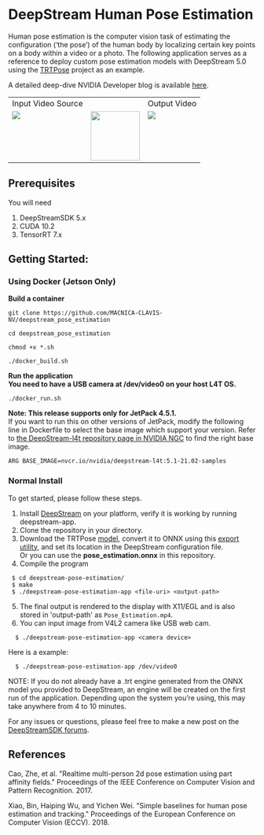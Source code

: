 # DeepStream Human Pose Estimation

Human pose estimation is the computer vision task of estimating the configuration (‘the pose’) of the human body by localizing certain key points on a body within a video or a photo. The following application serves as a reference to deploy custom pose estimation models with DeepStream 5.0 using the [TRTPose](https://github.com/NVIDIA-AI-IOT/trt_pose) project as an example. 

A detailed deep-dive NVIDIA Developer blog is available [here](https://developer.nvidia.com/blog/creating-a-human-pose-estimation-application-with-deepstream-sdk/?ncid=so-link-52952-vt24&sfdcid=EM08#cid=em08_so-link_en-us).
<!--<img src="images/input.gif" width="300"/> <img src="images/auxillary.png" width="100"/> <img src="images/output.gif" width="300"/>-->

<table>
  <tr>
    <td>Input Video Source</td>
     <td></td>
     <td>Output Video</td>
  </tr>
  <tr>
    <td valign="top"><img src="images/input.gif"></td>
    <td valign="center"><img src="images/auxillary.png" width="100"></td>
    <td valign="top"><img src="images/output.gif"></td>
  </tr>
 </table>


## Prerequisites
You will need 
1. DeepStreamSDK 5.x
2. CUDA 10.2
3. TensorRT 7.x


## Getting Started:

### Using Docker (Jetson Only)

**Build a container**
~~~
git clone https://github.com/MACNICA-CLAVIS-NV/deepstream_pose_estimation
~~~
~~~
cd deepstream_pose_estimation
~~~
~~~
chmod +x *.sh
~~~
~~~
./docker_build.sh
~~~

**Run the application**<br>
**You need to have a USB camera at /dev/video0 on your host L4T OS.**
~~~
./docker_run.sh
~~~

**Note: This release supports only for JetPack 4.5.1.**  
If you want to run this on other versions of JetPack, modify the following line in Dockerfile to select the base image which support your version. Refer to [the DeepStream-l4t repository page in NVIDIA NGC](https://ngc.nvidia.com/catalog/containers/nvidia:deepstream-l4t/tags) to find the right base image.
~~~
ARG BASE_IMAGE=nvcr.io/nvidia/deepstream-l4t:5.1-21.02-samples
~~~

### Normal Install
To get started, please follow these steps.
1. Install [DeepStream](https://developer.nvidia.com/deepstream-sdk) on your platform, verify it is working by running deepstream-app.
2. Clone the repository in your directory.
2. Download the TRTPose [model](https://github.com/NVIDIA-AI-IOT/trt_pose), convert it to ONNX using this [export utility](https://github.com/NVIDIA-AI-IOT/trt_pose/blob/master/trt_pose/utils/export_for_isaac.py), and set its location in the DeepStream configuration file.  
Or you can use the **pose_estimation.onnx** in this repository.
5. Compile the program
 ```
  $ cd deepstream-pose-estimation/
  $ make
  $ ./deepstream-pose-estimation-app <file-uri> <output-path>
```
5. The final output is rendered to the display with X11/EGL and is also stored in 'output-path' as `Pose_Estimation.mp4`. 
6. You can input image from V4L2 camera like USB web cam.
```
  $ ./deepstream-pose-estimation-app <camera device>
```
Here is a example:
```
  $ ./deepstream-pose-estimation-app /dev/video0
```

NOTE: If you do not already have a .trt engine generated from the ONNX model you provided to DeepStream, an engine will be created on the first run of the application. Depending upon the system you’re using, this may take anywhere from 4 to 10 minutes.

For any issues or questions, please feel free to make a new post on the [DeepStreamSDK forums](https://forums.developer.nvidia.com/c/accelerated-computing/intelligent-video-analytics/deepstream-sdk/).

## References
Cao, Zhe, et al. "Realtime multi-person 2d pose estimation using part affinity fields." Proceedings of the IEEE Conference on Computer Vision and Pattern Recognition. 2017.

Xiao, Bin, Haiping Wu, and Yichen Wei. "Simple baselines for human pose estimation and tracking." Proceedings of the European Conference on Computer Vision (ECCV). 2018.
